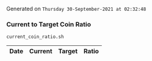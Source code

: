 Generated on `Thursday 30-September-2021 at 02:32:48`

### Current to Target Coin Ratio
`current_coin_ratio.sh`

Date|Current|Target|Ratio
---|---|---|---
